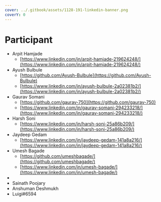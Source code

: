 ```yaml
---
cover: ../.gitbook/assets/1128-191-linkedin-banner.png
coverY: 0
---
```


# Participant

* Arpit Hamjade
  * [https://www.linkedin.com/in/arpit-hamjade-219624248/](https://www.linkedin.com/in/arpit-hamjade-219624248/)
* Ayush Bulbule
  * [https://github.com/Ayush-Bulbule](https://github.com/Ayush-Bulbule)
  * [https://www.linkedin.com/in/ayush-bulbule-2a02381b2/](https://www.linkedin.com/in/ayush-bulbule-2a02381b2/)
* Gaurav Somani
  * [https://github.com/gaurav-750](https://github.com/gaurav-750)
  * [https://www.linkedin.com/in/gaurav-somani-294233218/](https://www.linkedin.com/in/gaurav-somani-294233218/)
* Harsh Soni
  * [https://www.linkedin.com/in/harsh-soni-25a86b209/](https://www.linkedin.com/in/harsh-soni-25a86b209/)
* Jaydeep Gedam
  * [https://www.linkedin.com/in/jaydeep-gedam-141a8a216/](https://www.linkedin.com/in/jaydeep-gedam-141a8a216/)
* Umesh Bagade
  * [https://github.com/umeshbagade/](https://github.com/umeshbagade/)
  * [https://www.linkedin.com/in/umesh-bagade/](https://www.linkedin.com/in/umesh-bagade/)
*
* Sainath Poojary
* Anshuman Deshmukh
* Luigi#6594
